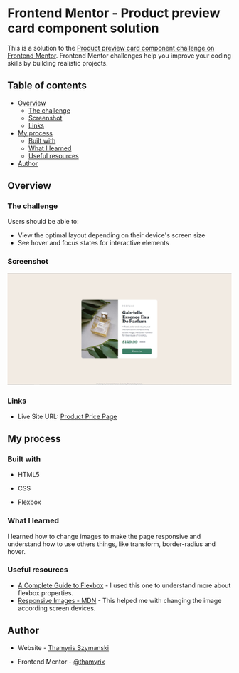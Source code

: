 # Frontend Mentor - Product preview card component solution

This is a solution to the [Product preview card component challenge on Frontend Mentor](https://www.frontendmentor.io/challenges/product-preview-card-component-GO7UmttRfa). Frontend Mentor challenges help you improve your coding skills by building realistic projects. 

## Table of contents

- [Overview](#overview)
  - [The challenge](#the-challenge)
  - [Screenshot](#screenshot)
  - [Links](#links)
- [My process](#my-process)
  - [Built with](#built-with)
  - [What I learned](#what-i-learned)
  - [Useful resources](#useful-resources)
- [Author](#author)

## Overview

### The challenge

Users should be able to:

- View the optimal layout depending on their device's screen size
- See hover and focus states for interactive elements

### Screenshot

![](./screenshot.jpg)

### Links

- Live Site URL: [Product Price Page](https://thamyrix-product-price-page.netlify.app/)

## My process

### Built with

- HTML5

- CSS

- Flexbox

  

### What I learned

I learned how to change images to make the page responsive and understand how to use others things, like transform, border-radius and hover.

### Useful resources

- [A Complete Guide to Flexbox](https://css-tricks.com/snippets/css/a-guide-to-flexbox/#aa-flexbox-properties) - I used this one to understand more about flexbox properties.
- [Responsive Images - MDN](https://developer.mozilla.org/en-US/docs/Learn/HTML/Multimedia_and_embedding/Responsive_images) - This helped me with changing the image according screen devices.

## Author

- Website - [Thamyris Szymanski](https://github.com/thamyrix)

- Frontend Mentor - [@thamyrix](https://www.frontendmentor.io/profile/thamyrix)

  
